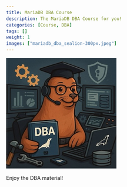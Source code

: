 ```yaml
---
title: MariaDB DBA Course 
description: The MariaDB DBA Course for you!
categories: [Course, DBA]
tags: []
weight: 1
images: ["mariadb_dba_sealion-300px.jpeg"]
---
```

![](mariadb_dba_sealion-300px.jpeg#floatright)

Enjoy the DBA material!